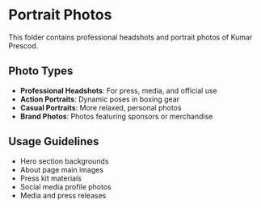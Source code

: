 # Portrait Photos

This folder contains professional headshots and portrait photos of Kumar Prescod.

## Photo Types
- **Professional Headshots**: For press, media, and official use
- **Action Portraits**: Dynamic poses in boxing gear
- **Casual Portraits**: More relaxed, personal photos
- **Brand Photos**: Photos featuring sponsors or merchandise

## Usage Guidelines
- Hero section backgrounds
- About page main images
- Press kit materials
- Social media profile photos
- Media and press releases